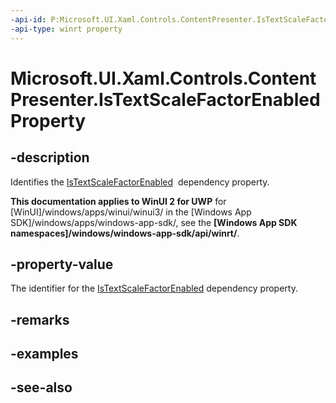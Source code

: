 ```yaml
---
-api-id: P:Microsoft.UI.Xaml.Controls.ContentPresenter.IsTextScaleFactorEnabledProperty
-api-type: winrt property
---
```


<!-- Property syntax
public Windows.UI.Xaml.DependencyProperty IsTextScaleFactorEnabledProperty { get; }
-->

# Microsoft.UI.Xaml.Controls.ContentPresenter.IsTextScaleFactorEnabledProperty

## -description
Identifies the [IsTextScaleFactorEnabled](contentpresenter_istextscalefactorenabled.md)  dependency property.

**This documentation applies to WinUI 2 for UWP** for [WinUI]/windows/apps/winui/winui3/ in the [Windows App SDK]/windows/apps/windows-app-sdk/, see the **[Windows App SDK namespaces]/windows/windows-app-sdk/api/winrt/**.

## -property-value
The identifier for the [IsTextScaleFactorEnabled](contentpresenter_istextscalefactorenabled.md) dependency property.

## -remarks

## -examples

## -see-also
